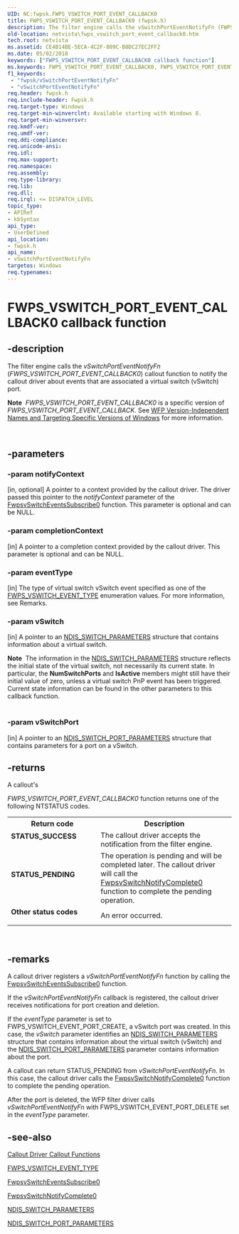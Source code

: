 ```yaml
---
UID: NC:fwpsk.FWPS_VSWITCH_PORT_EVENT_CALLBACK0
title: FWPS_VSWITCH_PORT_EVENT_CALLBACK0 (fwpsk.h)
description: The filter engine calls the vSwitchPortEventNotifyFn (FWPS_VSWITCH_PORT_EVENT_CALLBACK0) callout function to notify the callout driver about events that are associated a virtual switch (vSwitch) port.Note  FWPS_VSWITCH_PORT_EVENT_CALLBACK0 is a specific version of FWPS_VSWITCH_PORT_EVENT_CALLBACK. See WFP Version-Independent Names and Targeting Specific Versions of Windows for more information.
old-location: netvista\fwps_vswitch_port_event_callback0.htm
tech.root: netvista
ms.assetid: CE4B14BE-5ECA-4C2F-809C-B0DC27EC2FF2
ms.date: 05/02/2018
keywords: ["FWPS_VSWITCH_PORT_EVENT_CALLBACK0 callback function"]
ms.keywords: FWPS_VSWITCH_PORT_EVENT_CALLBACK0, FWPS_VSWITCH_PORT_EVENT_CALLBACK0 callback, fwpsk/vSwitchPortEventNotifyFn, netvista.fwps_vswitch_port_event_callback0, vSwitchPortEventNotifyFn, vSwitchPortEventNotifyFn callback function [Network Drivers Starting with Windows Vista]
f1_keywords:
 - "fwpsk/vSwitchPortEventNotifyFn"
 - "vSwitchPortEventNotifyFn"
req.header: fwpsk.h
req.include-header: Fwpsk.h
req.target-type: Windows
req.target-min-winverclnt: Available starting with Windows 8.
req.target-min-winversvr: 
req.kmdf-ver: 
req.umdf-ver: 
req.ddi-compliance: 
req.unicode-ansi: 
req.idl: 
req.max-support: 
req.namespace: 
req.assembly: 
req.type-library: 
req.lib: 
req.dll: 
req.irql: <= DISPATCH_LEVEL
topic_type:
- APIRef
- kbSyntax
api_type:
- UserDefined
api_location:
- fwpsk.h
api_name:
- vSwitchPortEventNotifyFn
targetos: Windows
req.typenames: 
---
```


# FWPS_VSWITCH_PORT_EVENT_CALLBACK0 callback function


## -description


The filter engine calls the <i>vSwitchPortEventNotifyFn</i>   (<i>FWPS_VSWITCH_PORT_EVENT_CALLBACK0</i>) callout function to notify the callout driver about events that are
  associated a virtual switch (vSwitch) port.<div class="alert"><b>Note</b>  <i>FWPS_VSWITCH_PORT_EVENT_CALLBACK0</i> is a specific version of <i>FWPS_VSWITCH_PORT_EVENT_CALLBACK</i>. See <a href="https://docs.microsoft.com/windows/desktop/FWP/wfp-version-independent-names-and-targeting-specific-versions-of-windows">WFP Version-Independent Names and Targeting Specific Versions of Windows</a> for more information.</div>
<div> </div>



## -parameters




### -param notifyContext 
[in, optional]
A pointer to a context provided by the callout driver. The driver passed this pointer to the <i>notifyContext</i> parameter of the <a href="https://docs.microsoft.com/windows-hardware/drivers/ddi/fwpsk/nf-fwpsk-fwpsvswitcheventssubscribe0">FwpsvSwitchEventsSubscribe0</a>
 function. This parameter is optional and can be NULL.


### -param completionContext 
[in]
A pointer to a completion context provided by the callout driver. This parameter is optional and can be NULL.




### -param eventType 
[in]
The type of virtual switch vSwitch event  specified as one of the <a href="https://docs.microsoft.com/windows-hardware/drivers/ddi/fwpsk/ne-fwpsk-fwps_vswitch_event_type_">FWPS_VSWITCH_EVENT_TYPE</a> enumeration values. For more information, see Remarks.


### -param vSwitch 
[in]
A pointer to an <a href="https://docs.microsoft.com/windows-hardware/drivers/ddi/ntddndis/ns-ntddndis-_ndis_switch_parameters">NDIS_SWITCH_PARAMETERS</a> structure that contains information about a virtual switch.
  


<div class="alert"><b>Note</b>  The information in the <a href="https://docs.microsoft.com/windows-hardware/drivers/ddi/ntddndis/ns-ntddndis-_ndis_switch_parameters">NDIS_SWITCH_PARAMETERS</a> structure reflects the initial state of the virtual switch, not necessarily its current state. In particular, the <b>NumSwitchPorts</b> and <b>IsActive</b> members might still have their initial value of zero, unless a virtual switch PnP event has been triggered. Current state information can be found in the other parameters to this callback function.</div>
<div> </div>

### -param vSwitchPort 
[in]
A pointer to an <a href="https://docs.microsoft.com/windows-hardware/drivers/ddi/ntddndis/ns-ntddndis-_ndis_switch_port_parameters">NDIS_SWITCH_PORT_PARAMETERS</a> structure that contains  parameters for a port on a vSwitch.  



## -returns



A callout's 
  
  <i>FWPS_VSWITCH_PORT_EVENT_CALLBACK0</i> function returns one of the following NTSTATUS codes.

<table>
<tr>
<th>Return code</th>
<th>Description</th>
</tr>
<tr>
<td width="40%">
<dl>
<dt><b>STATUS_SUCCESS</b></dt>
</dl>
</td>
<td width="60%">
The callout driver accepts the notification from the filter engine.

</td>
</tr>
<tr>
<td width="40%">
<dl>
<dt><b>STATUS_PENDING</b></dt>
</dl>
</td>
<td width="60%">
 The operation is pending and will be completed later.  The callout  driver will  call the <a href="https://docs.microsoft.com/windows-hardware/drivers/ddi/fwpsk/nf-fwpsk-fwpsvswitchnotifycomplete0">FwpsvSwitchNotifyComplete0</a> function to complete the pending operation.

</td>
</tr>
<tr>
<td width="40%">
<dl>
<dt><b>Other status codes</b></dt>
</dl>
</td>
<td width="60%">
An error occurred. 

</td>
</tr>
</table>
 




## -remarks



A callout driver registers a <i>vSwitchPortEventNotifyFn</i> function  by calling  the <a href="https://docs.microsoft.com/windows-hardware/drivers/ddi/fwpsk/nf-fwpsk-fwpsvswitcheventssubscribe0">FwpsvSwitchEventsSubscribe0</a>
 function.

If the <i>vSwitchPortEventNotifyFn</i> callback is registered, the callout driver receives notifications  for port creation and deletion.

If the <i>eventType</i> parameter  is set to FWPS_VSWITCH_EVENT_PORT_CREATE, a vSwitch port was created. 
In this case, the <i>vSwitch</i> parameter identifies an <a href="https://docs.microsoft.com/windows-hardware/drivers/ddi/ntddndis/ns-ntddndis-_ndis_switch_parameters">NDIS_SWITCH_PARAMETERS</a> structure that contains information about the virtual switch (vSwitch) and the <a href="https://docs.microsoft.com/windows-hardware/drivers/ddi/ntddndis/ns-ntddndis-_ndis_switch_port_parameters">NDIS_SWITCH_PORT_PARAMETERS</a> parameter contains information about the port. 


A callout can return STATUS_PENDING from <i>vSwitchPortEventNotifyFn</i>. In this case, the callout  driver calls the <a href="https://docs.microsoft.com/windows-hardware/drivers/ddi/fwpsk/nf-fwpsk-fwpsvswitchnotifycomplete0">FwpsvSwitchNotifyComplete0</a> function to complete the pending operation.

After the port is deleted, the WFP filter driver calls <i>vSwitchPortEventNotifyFn</i> with FWPS_VSWITCH_EVENT_PORT_DELETE set in the <i>eventType</i> parameter.





## -see-also




<a href="https://docs.microsoft.com/windows-hardware/drivers/ddi/_netvista/">Callout Driver Callout Functions</a>



<a href="https://docs.microsoft.com/windows-hardware/drivers/ddi/fwpsk/ne-fwpsk-fwps_vswitch_event_type_">FWPS_VSWITCH_EVENT_TYPE</a>



<a href="https://docs.microsoft.com/windows-hardware/drivers/ddi/fwpsk/nf-fwpsk-fwpsvswitcheventssubscribe0">FwpsvSwitchEventsSubscribe0</a>



<a href="https://docs.microsoft.com/windows-hardware/drivers/ddi/fwpsk/nf-fwpsk-fwpsvswitchnotifycomplete0">FwpsvSwitchNotifyComplete0</a>



<a href="https://docs.microsoft.com/windows-hardware/drivers/ddi/ntddndis/ns-ntddndis-_ndis_switch_parameters">NDIS_SWITCH_PARAMETERS</a>



<a href="https://docs.microsoft.com/windows-hardware/drivers/ddi/ntddndis/ns-ntddndis-_ndis_switch_port_parameters">NDIS_SWITCH_PORT_PARAMETERS</a>
 

 

